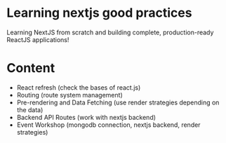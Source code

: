 # Learning nextjs good practices

Learning NextJS from scratch and building complete, production-ready ReactJS applications!

# Content

- React refresh (check the bases of react.js)
- Routing (route system management)
- Pre-rendering and Data Fetching (use render strategies depending on the data)
- Backend API Routes (work with nextjs backend)
- Event Workshop (mongodb connection, nextjs backend, render strategies)